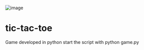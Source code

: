 ![image](https://github.com/user-attachments/assets/cd63f152-4cb8-49b5-97f1-b3f3cc0fb230)

# tic-tac-toe
Game developed in python
start the script with python game.py
